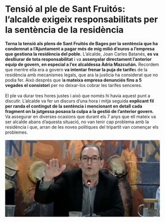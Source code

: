 # Tensió al ple de Sant Fruitós: l’alcalde exigeix responsabilitats per la sentència de la residència

**Torna la tensió als plens de Sant Fruitós de Bages per la sentència que ha condemnat a l’Ajuntament a pagar més de mig milió d’euros a l’empresa que gestiona la residència del poble.** L’alcalde, Joan Carles Batanés, **es va deslliurar de tota responsabilitat** i va **assenyalar directament l’anterior equip de govern, en especial a l’ex alcaldessa Àdria Mazcuñán.** Recordem que mentre ella era a govern **va intentar frenar la puja de tarife**s de la residència amb mecanismes legals, que ara la justícia ha considerat que no podia fer. Això després que l**a mateixa empresa denunciés fins a 5 vegades el consistori** per no deixar-los cobrar les tarifes senceres.\
\
El ple va durar tres hores justes i això que només hi havia aquest punt a discutir. L’alcalde va fer un discurs d’una hora i mitja seguida **explicant fil per randa el contingut de la sentència i mencionant en detall cada fragment on la jutgessa posava la culpa a la gestió de l’anterior govern.** Va assegurar en diverses ocasions que durant els 7 anys que ell mateix va ser alcalde abans d’aquesta situació, no van tenir cap problema amb la residència i que, arran de les noves polítiques del tripartit van començar els problemes.\
\
![Batanes](public/BATANES.webp)

